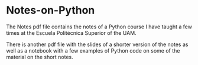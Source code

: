 # Notes-on-Python
The Notes pdf file contains the notes of a Python course I have taught a few times at the Escuela Politécnica Superior of the UAM.

There is another pdf file with the slides of a shorter version of the notes as well as a notebook with a few examples of Python code on some of the material on the short notes.

